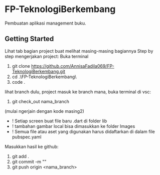 # FP-TeknologiBerkembang
Pembuatan aplikasi management buku.

## Getting Started
Lihat tab bagian project buat melihat masing-masing bagiannya
Step by step mengerjakan project:
Buka terminal
1. git clone https://github.com/AnnisaFadila069/FP-TeknologiBerkembang.git
2. cd .\FP-TeknologiBerkembang\
3. code .

lihat branch dulu, project masuk ke branch mana, buka terminal di vsc:
1. git check_out nama_branch 

(mulai ngerjain dengan kode masing2)
- ! Setiap screen buat file baru .dart di folder lib
- ! tambahan gambar local bisa dimasukkan ke folder Images
- ! Semua file atau aset yang digunakan harus didaftarkan di dalam file pubspec.yaml

Masukkan hasil ke github:
1. git add .
2. git commit -m "<isi komen perubahan>"
3. git push origin <nama_branch>


